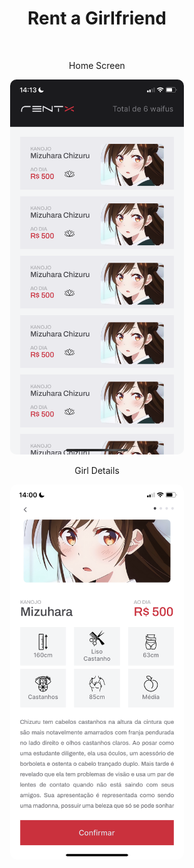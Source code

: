 <h1 align="center"> 
    Rent a Girlfriend
</h1>

<br>

<p align="center">Home Screen</p>
<p align="center">
  <img alt="Login-Screen" style="border-radius: 10px" src=".github/home.png" max-width="100%" height="600px">
</p>

<p align="center">Girl Details</p>
<p align="center">
  <img alt="Login-Screen" style="border-radius: 10px" src=".github/girl-details.png" max-width="100%" height="600px">
</p>
<br>